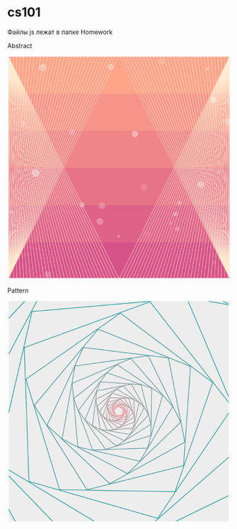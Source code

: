 # cs101
Файлы js лежат в папке Homework


Abstract

![A](photos/abstract.PNG)


Pattern

![P](photos/pattern.PNG)
